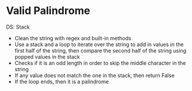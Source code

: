 # Valid Palindrome

DS: Stack

- Clean the string with regex and built-in methods
- Use a stack and a loop to iterate over the string to add in values in the first half of the string, then compare the second half of the string using popped values in the stack
- Checks if it is an odd length in order to skip the middle character in the string
- If any value does not match the one in the stack, then return False
- If the loop ends, then it is a palindrome
